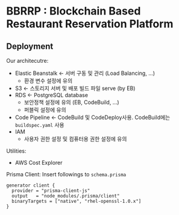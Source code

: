 # BBRRP : Blockchain Based Restaurant Reservation Platform

## Deployment

Our architecutre:
- Elastic Beanstalk <- 서버 구동 및 관리 (Load Balancing, ...)
  - 환경 변수 설정에 유의
- S3 <- 스토리지 서버 및 배포 빌드 파일 serve (by EB)
- RDS <- PostgreSQL database
  - 보안정책 설정에 유의 (EB, CodeBuild, ...)
  - 퍼블릭 설정에 유의
- Code Pipeline <- CodeBuild 및 CodeDeploy사용. CodeBuild에는 `buildspec.yaml` 사용
- IAM
  - 사용자 권한 설정 및 컴퓨터용 권한 설정에 유의

Utilities:
- AWS Cost Explorer

Prisma Client:
Insert followings to `schema.prisma`
```prisma
generator client {
  provider = "prisma-client-js"
  output   = "node_modules/.prisma/client"
  binaryTargets = ["native", "rhel-openssl-1.0.x"]
}
```